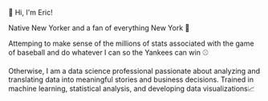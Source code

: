 👋 Hi, I'm Eric!

Native New Yorker and a fan of everything New York :statue_of_liberty:

Attemping to make sense of the millions of stats associated with the game of baseball and do whatever I can so the Yankees can win :baseball:

Otherwise, I am a data science professional passionate about analyzing and translating data into meaningful stories and business decisions. Trained in machine learning, statistical analysis, and developing data visualizations:chart_with_upwards_trend: 


<!---
eric8395/eric8395 is a ✨ special ✨ repository because its `README.md` (this file) appears on your GitHub profile.
You can click the Preview link to take a look at your changes.
--->
